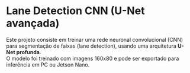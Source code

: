 # Lane Detection CNN (U-Net avançada)

Este projeto consiste em treinar uma rede neuronal convolucional (CNN) para segmentação de faixas (lane detection), usando uma arquitetura **U-Net profunda**.  
O modelo foi treinado com imagens 160x80 e pode ser exportado para inferência em PC ou Jetson Nano.

 
